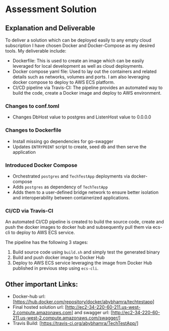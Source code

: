 # Assessment Solution

## Explanation and Deliverable

To deliver a solution which can be deployed easily to any empty cloud
subscription I have chosen Docker and Docker-Compose as my desired tools. My
deliverable include:

* Dockerfile: This is used to create an image which can be easily leveraged for
  local development as well as cloud deployments.
* Docker compose yaml file: Used to lay out the containers and related details
  such as networks, volumes and ports. I am also leveraging docker compose to
  deploy to AWS ECS platform. 
* CI/CD pipeline via Travis-CI: The pipeline provides an automated way to build
  the code, create a Docker image and deploy to AWS environment.

### Changes to conf.toml

* Changes DbHost value to postgres and ListenHost value to 0.0.0.0
  
### Changes to Dockerfile

* Install missing go dependencies for go-swagger
* Updates `ENTRYPOINT` script to create, seed db and then serve the application

### Introduced Docker Compose

* Orchestrated `postgres` and `TechTestApp` deployments via docker-compose
* Adds `postgres` as dependency of `TechTestApp`
* Adds them to a user-defined bridge network to ensure better isolation and
  interoperability between containerized applications.

### CI/CD via Travis-CI

An automated CI/CD pipeline is created to build the source code, create and
push the docker images to docker hub and subsequently pull them via ecs-cli to
deploy to AWS ECS service.

The pipeline has the following 3 stages:

1. Build source code using `build.sh` and simply test the generated binary
2. Build and push docker image to Docker Hub
3. Deploy to AWS ECS service leveraging the image from Docker Hub published in
   previous step using `ecs-cli`.

## Other important Links:

* Docker-hub url: [https://hub.docker.com/repository/docker/abybhamra/techtestapp]
* Final hosted solution url: [http://ec2-34-220-60-211.us-west-2.compute.amazonaws.com]
  and swagger url: [http://ec2-34-220-60-211.us-west-2.compute.amazonaws.com/swagger/]
* Travis Build: [https://travis-ci.org/abybhamra/TechTestApp/]

